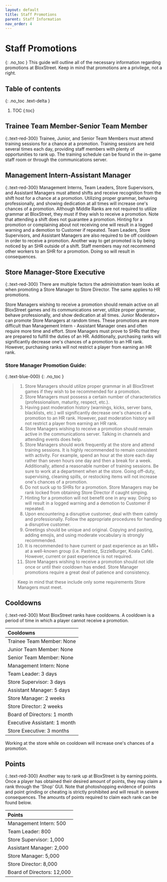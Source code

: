 ```yaml
---
layout: default
title: Staff Promotions
parent: Staff Information
nav_order: 4
---
```


# Staff Promotions
{: .no_toc }
This guide will outline all of the necessary information regarding promotions at BloxStreet. Keep in mind that promotions are a privilege, not a right.

## Table of contents
{: .no_toc .text-delta }

1. TOC
{:toc}

## Trainee Team Member-Senior Team Member
{:.text-red-300}
Trainee, Junior, and Senior Team Members must attend training sessions for a chance at a promotion. Training sessions are held several times each day, providing staff members with plenty of opportunities to rank up. The training schedule can be found in the in-game staff room or through the communications server. 

## Management Intern-Assistant Manager
{:.text-red-300}
Management Interns, Team Leaders, Store Supervisors, and Assistant Managers must attend shifts and receive recognition from the shift host for a chance at a promotion. Utilizing proper grammar, behaving professionally, and showing dedication at all times will increase one's chances of a promotion. Although Middle Ranks are not required to utilize grammar at BloxStreet, they must if they wish to receive a promotion. Note that attending a shift does not guarantee a promotion. Hinting for a promotion or complaining about not receiving one will result in a logged warning and a demotion to Customer if repeated. Team Leaders, Store Supervisors, and Assistant Managers are also required to be off cooldown in order to receive a promotion. Another way to get promoted is by being noticed by an SHR outside of a shift. Staff members may not recommend other workers to an SHR for a promotion. Doing so will result in consequences.

## Store Manager-Store Executive
{:.text-red-300}
There are multiple factors the administration team looks at when promoting a Store Manager to Store Director. The same applies to HR promotions.

Store Managers wishing to receive a promotion should remain active on all BloxStreet games and its communications server, utilize proper grammar, behave professionally, and show dedication at all times. Junior Moderator+ can promote Store Managers at random times. These promotions are more difficult than Management Intern - Assistant Manager ones and often require more time and effort. Store Managers must prove to SHRs that they are prepared to fulfill the duties of an HR. Additionally, purchasing ranks will significantly decrease one's chances of a promotion to an HR rank. However, purchasing ranks will not restrict a player from earning an HR rank.

### **Store Manager Promotion Guide:**
{:.text-blue-000}
{: .no_toc }

> 1.   Store Managers should utilize proper grammar in all BloxStreet games if they wish to be recommended for a promotion.
> 2.   Store Managers must possess a certain number of characteristics (professionalism, maturity, respect, etc.).
> 3.   Having past moderation history (warnings, kicks, server bans, blacklists, etc.) will significantly decrease one's chances of a promotion to an HR rank. However, past moderation history will not restrict a player from earning an HR rank.
> 4.   Store Managers wishing to receive a promotion should remain active in the communications server. Talking in channels and attending events does help.
> 5.   Store Managers should work frequently at the store and attend training sessions. It is highly recommended to remain consistent with activity. For example, spend an hour at the store each day rather than seven hours one day and then a break for a week. Additionally, attend a reasonable number of training sessions. Be sure to work at a department when at the store. Going off-duty, supervising, cleaning spills, or restocking items will not increase one's chances of a promotion.
> 6.   Do not suck up to SHRs for a promotion. Store Managers may be rank locked from obtaining Store Director if caught simping. 
> 7.   Hinting for a promotion will not benefit one in any way. Doing so will result in a logged warning and a demotion to Customer if repeated.
> 8.   Upon encountering a disruptive customer, deal with them calmly and professionally. Follow the appropriate procedures for handling a disruptive customer. 
> 9.   Greetings should be unique and original. Copying and pasting, adding emojis, and using moderate vocabulary is strongly recommended.
> 10.  It is recommended to have current or past experience as an MR+ at a well-known group (i.e. Pastriez, SizzleBurger, Koala Cafe). However, current or past experience is not  required. 
> 11.  Store Managers wishing to receive a promotion should not idle once or until their cooldown has ended. Store Manager promotions require a great deal of patience and consistency.

> Keep in mind that these include only some requirements Store Managers must meet.

## Cooldowns 
{:.text-red-300}
Most BloxStreet ranks have cooldowns. A cooldown is a period of time in which a player cannot receive a promotion.

| Cooldowns | 
|:----------|
| Trainee Team Member: None |
| Junior Team Member: None |
| Senior Team Member: None |
| Management Intern: None |
| Team Leader: 3 days |
| Store Supervisor: 3 days |
| Assistant Manager: 5 days |
| Store Manager: 2 weeks |
| Store Director: 2 weeks |
| Board of Directors: 1 month |
| Executive Assistant: 1 month |
| Store Executive: 3 months |

Working at the store while on cooldown will increase one's chances of a promotion.

## Points 
{:.text-red-300}
Another way to rank up at BloxStreet is by earning points. Once a player has obtained their desired amount of points, they may claim a rank through the 'Shop' GUI. Note that photoshopping evidence of points and point grinding or cheating is strictly prohibited and will result in severe consequences. The amounts of points required to claim each rank can be found below.

| Points | 
|:----------|
| Management Intern: 500 |
| Team Leader: 800 |
| Store Supervisor: 1,000 |
| Assistant Manager: 2,000 |
| Store Manager: 5,000 |
| Store Director: 8,000 |
| Board of Directors: 12,000 |

